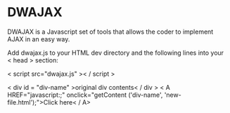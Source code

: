# DWAJAX
DWAJAX is a Javascript set of tools that allows the coder to implement AJAX in an easy way.


Add dwajax.js to your HTML dev directory and the following lines into your < head > section:

< script src="dwajax.js" >< / script >


< div id = "div-name" >original div contents< / div >
< A HREF="javascript:;" onclick="getContent ('div-name', 'new-file.html');">Click here< / A>

